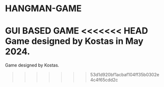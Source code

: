 # HANGMAN-GAME
GUI BASED GAME
<<<<<<< HEAD
Game designed by Kostas in May 2024.
=======
Game designed by Kostas.
>>>>>>> 53d1d920bf1acbaf104ff35b0302e4c4f65cdd2c

